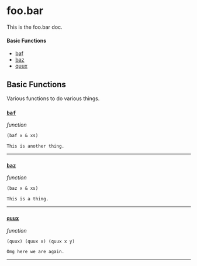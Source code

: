 # foo.bar

This is the foo.bar doc.


#### Basic Functions

* [baf](#baf)
* [baz](#baz)
* [quux](#quux)

## Basic Functions

Various functions to do various things.

### [`baf`](../boot/core/src/foo/bar.clj#L15)

_function_

```clojure
(baf x & xs)
```

```
This is another thing.
```

<hr>

### [`baz`](../boot/core/src/foo/bar.clj#L10)

_function_

```clojure
(baz x & xs)
```

```
This is a thing.
```

<hr>

### [`quux`](../boot/core/src/foo/bar.clj#L20)

_function_

```clojure
(quux) (quux x) (quux x y)
```

```
Omg here we are again.
```

<hr>

